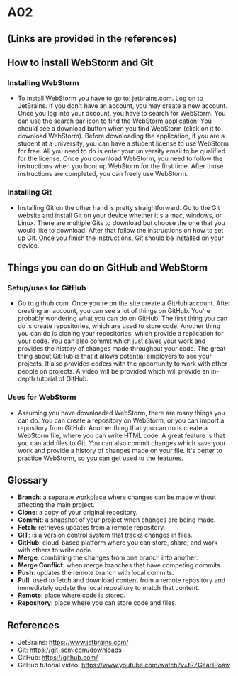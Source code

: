 # A02

## (Links are provided in the references)

## How to install WebStorm and Git
### Installing WebStorm
- To install WebStorm you have to go to: jetbrains.com. Log on to JetBrains. If you don't have an account, you may create a new account. Once you log into your account, you have to search for WebStorm. You can use the search bar icon to find the WebStorm application. You should see a download button when you find WebStorm (click on it to download WebStorm). Before downloading the application, if you are a student at a university, you can have a student license to use WebStorm for free. All you need to do is enter your university email to be qualified for the license. Once you download WebStorm, you need to follow the instructions when you boot up WebStorm for the first time. After those instructions are completed, you can freely use WebStorm.
### Installing Git
- Installing Git on the other hand is pretty straightforward. Go to the Git website and install Git on your device whether it's a mac, windows, or Linux. There are multiple Gits to download but choose the one that you would like to download. After that follow the instructions on how to set up Git. Once you finish the instructions, Git should be installed on your device.

## Things you can do on GitHub and WebStorm
### Setup/uses for GitHub
- Go to github.com. Once you're on the site create a GitHub account. After creating an account, you can see a lot of things on GitHub. You're probably wondering what you can do on GitHub. The first thing you can do is create repositories, which are used to store code. Another thing you can do is cloning your repositories, which provide a replication for your code. You can also commit which just saves your work and provides the history of changes made throughout your code. The great thing about GitHub is that it allows potential employers to see your projects. It also provides coders with the opportunity to work with other people on projects. A video will be provided which will provide an in-depth tutorial of GitHub.
### Uses for WebStorm
- Assuming you have downloaded WebStorm, there are many things you can do. You can create a repository on WebStorm, or you can import a repository from GitHub. Another thing that you can do is create a WebStorm file, where you can write HTML code. A great feature is that you can add files to Git. You can also commit changes which save your work and provide a history of changes made on your file. It's better to practice WebStorm, so you can get used to the features.

## Glossary
- **Branch**: a separate workplace where changes can be made without affecting the main project.
- **Clone**: a copy of your original repository.
- **Commit**: a snapshot of your project when changes are being made.
- **Fetch**: retrieves updates from a remote repository.
- **GIT**: is a version control system that tracks changes in files.
- **GitHub**: cloud-based platform where you can store, share, and work with others to write code.
- **Merge**: combining the changes from one branch into another.
- **Merge Conflict**: when merge branches that have competing commits.
- **Push**: updates the remote branch with local commits.
- **Pull**: used to fetch and download content from a remote repository and immediately update the local repository to match that content.
- **Remote**: place where code is stored.
- **Repository**: place where you can store code and files.

## References
- JetBrains: https://www.jetbrains.com/ 
- Git: https://git-scm.com/downloads 
- GitHub: https://github.com/
- GitHub tutorial video: https://www.youtube.com/watch?v=tRZGeaHPoaw 
